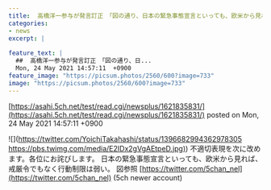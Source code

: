 ```yaml
---
title:  高橋洋一参与が発言訂正　「図の通り、日本の緊急事態宣言といっても、欧米から見れば、戒厳令でもなく行動制限は弱い。」  
categories:
- news
excerpt: |
  
feature_text: |
  ##  高橋洋一参与が発言訂正　「図の通り、日...
  Mon, 24 May 2021 14:57:11  +0900
feature_image: "https://picsum.photos/2560/600?image=733"
image: "https://picsum.photos/2560/600?image=733"
---
```


[https://asahi.5ch.net/test/read.cgi/newsplus/1621835831/](https://asahi.5ch.net/test/read.cgi/newsplus/1621835831/)
posted on Mon, 24 May 2021 14:57:11  +0900

<!--more-->

![](https://twitter.com/YoichiTakahashi/status/1396682994362978305 [https://pbs.twimg.com/media/E2IDx2gVgAEtpeD.jpg)](https://pbs.twimg.com/media/E2IDx2gVgAEtpeD.jpg)) 不適切表現を次に改めます。各位にお詫びします。 日本の緊急事態宣言といっても、欧米から見れば、戒厳令でもなく行動制限は弱い。 図参照 [https://twitter.com/5chan_nel](https://twitter.com/5chan_nel) (5ch newer account)
